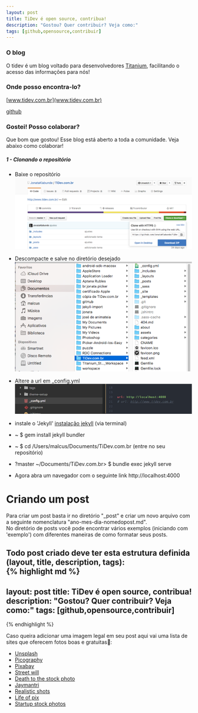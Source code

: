```yaml
---
layout: post
title: TiDev é open source, contribua!
description: "Gostou? Quer contribuir? Veja como:"
tags: [github,opensource,contribuir]
---
```



### O blog
O tidev é um blog voltado para desenvolvedores [Titanium](http://www.appcelerator.org/#titanium), facilitando o acesso das informações para nós!

<!-- more -->

### Onde posso encontra-lo?
[www.tidev.com.br](www.tidev.com.br)

[github](https://github.com/JonataKlabunde/TiDev.com.br)

### Gostei! Posso colaborar?
Que bom que gostou! Esse blog está aberto a toda a comunidade. Veja abaixo como colaborar!

##### 1 - Clonando o repositório
* Baixe o repositório
![clone](/images/readme_clone_git.png)

* Descompacte e salve no diretório desejado
![repositorio](/images/readme_repositorio.png)

* Altere a url em _config.yml
![_config.yml](/images/readme_config.png)

* instale o 'Jekyll' [instalação jekyll](https://jekyllrb.com/docs/quickstart/) (via terminal)
* ~ $ gem install jekyll bundler
* ~ $ cd /Users/malcus/Documents/TiDev.com.br (entre no seu repositório)
* ?master ~/Documents/TiDev.com.br> $ bundle exec jekyll serve
* Agora abra um navegador com o seguinte link http://localhost:4000

# Criando um post
Para criar um post basta ir no diretório "_post" e criar um novo arquivo com a seguinte nomenclatura "ano-mes-dia-nomedopost.md".  
No diretório de posts você pode encontrar vários exemplos (iniciando com 'exemplo') com diferentes maneiras de como formatar seus posts.   

Todo post criado deve ter esta estrutura definida (layout, title, description, tags):   
{% highlight md %}
---
layout: post
title: TiDev é open source, contribua!
description: "Gostou? Quer contribuir? Veja como:"
tags: [github,opensource,contribuir]
---
{% endhighlight %}   

Caso queira adicionar uma imagem legal em seu post aqui vai uma lista de sites que oferecem fotos boas e gratuitas🎉:   

* [Unsplash](https://unsplash.com)   
* [Picography](http://picography.co)   
* [Pixabay](https://pixabay.com)   
* [Street will](http://streetwill.co)   
* [Death to the stock photo](http://join.deathtothestockphoto.com)   
* [Jaymantri](http://jaymantri.com)   
* [Realistic shots](http://realisticshots.com)   
* [Life of pix](http://www.lifeofpix.com)   
* [Startup stock photos](http://startupstockphotos.com)   

